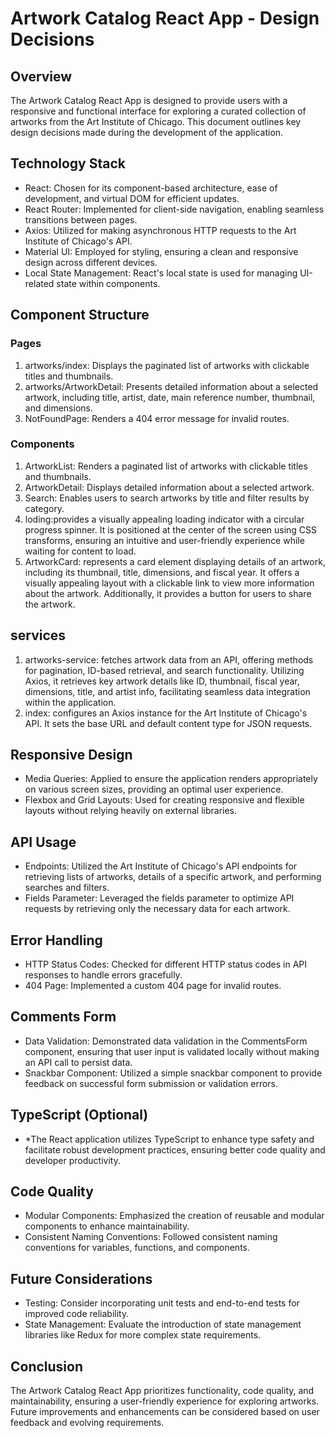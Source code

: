 # Artwork Catalog React App - Design Decisions

## Overview

The Artwork Catalog React App is designed to provide users with a responsive and functional interface for exploring a curated collection of artworks from the Art Institute of Chicago. This document outlines key design decisions made during the development of the application.

## Technology Stack

- React: Chosen for its component-based architecture, ease of development, and virtual DOM for efficient updates.
- React Router: Implemented for client-side navigation, enabling seamless transitions between pages.
- Axios: Utilized for making asynchronous HTTP requests to the Art Institute of Chicago's API.
- Material UI: Employed for styling, ensuring a clean and responsive design across different devices.
- Local State Management: React's local state is used for managing UI-related state within components.

## Component Structure

### Pages

1. artworks/index: Displays the paginated list of artworks with clickable titles and thumbnails.
2. artworks/ArtworkDetail: Presents detailed information about a selected artwork, including title, artist, date, main reference number, thumbnail, and dimensions.
3. NotFoundPage: Renders a 404 error message for invalid routes.

### Components

1. ArtworkList: Renders a paginated list of artworks with clickable titles and thumbnails.
2. ArtworkDetail: Displays detailed information about a selected artwork.
3. Search: Enables users to search artworks by title and filter results by category.
4. loding:provides a visually appealing loading indicator with a circular progress spinner. It is positioned at the center of the screen using CSS transforms, ensuring an intuitive and user-friendly experience while waiting for content to load.
5. ArtworkCard: represents a card element displaying details of an artwork, including its thumbnail, title, dimensions, and fiscal year. It offers a visually appealing layout with a clickable link to view more information about the artwork. Additionally, it provides a button for users to share the artwork.
   
## services
1. artworks-service: fetches artwork data from an API, offering methods for pagination, ID-based retrieval, and search functionality. Utilizing Axios, it retrieves key artwork details like ID, thumbnail, fiscal year, dimensions, title, and artist info, facilitating seamless data integration within the application.
2. index: configures an Axios instance for the Art Institute of Chicago's API. It sets the base URL and default content type for JSON requests.

## Responsive Design

- Media Queries: Applied to ensure the application renders appropriately on various screen sizes, providing an optimal user experience.
- Flexbox and Grid Layouts: Used for creating responsive and flexible layouts without relying heavily on external libraries.

## API Usage

- Endpoints: Utilized the Art Institute of Chicago's API endpoints for retrieving lists of artworks, details of a specific artwork, and performing searches and filters.
- Fields Parameter: Leveraged the fields parameter to optimize API requests by retrieving only the necessary data for each artwork.

## Error Handling

- HTTP Status Codes: Checked for different HTTP status codes in API responses to handle errors gracefully.
- 404 Page: Implemented a custom 404 page for invalid routes.

## Comments Form

- Data Validation: Demonstrated data validation in the CommentsForm component, ensuring that user input is validated locally without making an API call to persist data.
- Snackbar Component: Utilized a simple snackbar component to provide feedback on successful form submission or validation errors.

## TypeScript (Optional)

- *The React application utilizes TypeScript to enhance type safety and facilitate robust development practices, ensuring better code quality and developer productivity.

## Code Quality

- Modular Components: Emphasized the creation of reusable and modular components to enhance maintainability.
- Consistent Naming Conventions: Followed consistent naming conventions for variables, functions, and components.

## Future Considerations

- Testing: Consider incorporating unit tests and end-to-end tests for improved code reliability.
- State Management: Evaluate the introduction of state management libraries like Redux for more complex state requirements.

## Conclusion

The Artwork Catalog React App prioritizes functionality, code quality, and maintainability, ensuring a user-friendly experience for exploring artworks. Future improvements and enhancements can be considered based on user feedback and evolving requirements.